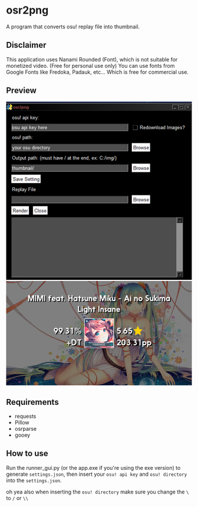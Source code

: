 # osr2png
A program that converts osu! replay file into thumbnail.

## Disclaimer 
This application uses Nanami Rounded (Font), which is not suitable for monetized video. (Free for personal use only)
You can use fonts from Google Fonts like Fredoka, Padauk, etc... Which is free for commercial use.


## Preview
![ae](data/bad.png)
![ae](data/prev.png)

## Requirements
* requests
* Pillow
* osrparse
* gooey

## How to use
Run the runner_gui.py (or the app.exe if you're using the exe version) to generate `settings.json`, then insert your `osu! api key` and `osu! directory` into the `settings.json`.

oh yea also when inserting the `osu! directory` make sure you change the `\` to `/` or `\\`
